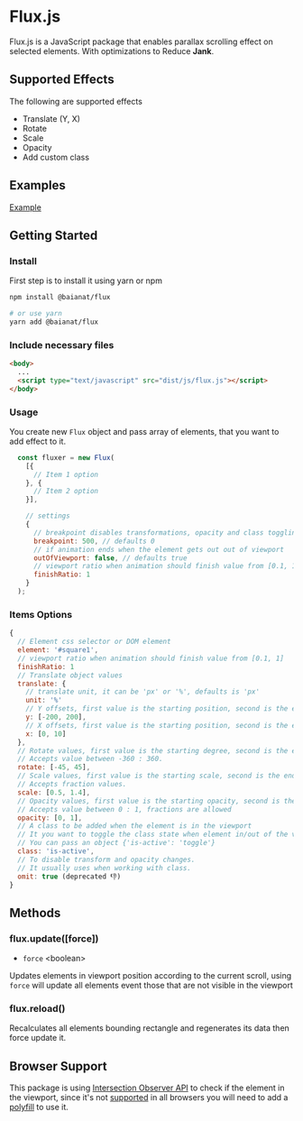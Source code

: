 # Flux.js

Flux.js is a JavaScript package that enables parallax scrolling effect on selected elements.
With optimizations to Reduce **Jank**.

## Supported Effects

The following are supported effects

* Translate (Y, X)
* Rotate
* Scale
* Opacity
* Add custom class

## Examples

[Example](https://baianat.github.io/flux.js/)

## Getting Started

### Install

First step is to install it using yarn or npm

```bash
npm install @baianat/flux

# or use yarn
yarn add @baianat/flux
```

### Include necessary files

``` html
<body>
  ...
  <script type="text/javascript" src="dist/js/flux.js"></script>
</body>
```

### Usage

You create new `Flux` object and pass array of elements, that you want to add effect to it.

``` javascript
  const fluxer = new Flux(
    [{
      // Item 1 option
    }, {
      // Item 2 option
    }],

    // settings
    {
      // breakpoint disables transformations, opacity and class toggling.
      breakpoint: 500, // defaults 0
      // if animation ends when the element gets out out of viewport
      outOfViewport: false, // defaults true
      // viewport ratio when animation should finish value from [0.1, 1]
      finishRatio: 1
    }
  );
```

### Items Options

```js
{
  // Element css selector or DOM element
  element: '#square1',
  // viewport ratio when animation should finish value from [0.1, 1]
  finishRatio: 1
  // Translate object values
  translate: {
    // translate unit, it can be 'px' or '%', defaults is 'px'
    unit: '%'
    // Y offsets, first value is the starting position, second is the ending position in px
    y: [-200, 200],
    // X offsets, first value is the starting position, second is the ending position in px
    x: [0, 10]
  },
  // Rotate values, first value is the starting degree, second is the ending degree
  // Accepts value between -360 : 360.
  rotate: [-45, 45],
  // Scale values, first value is the starting scale, second is the ending scale
  // Accepts fraction values.
  scale: [0.5, 1.4],
  // Opacity values, first value is the starting opacity, second is the ending opacity
  // Accepts value between 0 : 1, fractions are allowed
  opacity: [0, 1],
  // A class to be added when the element is in the viewport
  // It you want to toggle the class state when element in/out of the viewport
  // You can pass an object {'is-active': 'toggle'}
  class: 'is-active',
  // To disable transform and opacity changes.
  // It usually uses when working with class.
  omit: true (deprecated 👎)
}
```

## Methods

### flux.update([force])

* `force` \<boolean\>

Updates elements in viewport position according to the current scroll, using `force` will update all elements event those that are not visible in the viewport

### flux.reload()

Recalculates all elements bounding rectangle and regenerates its data then force update it.

## Browser Support

This package is using [Intersection Observer API](https://developer.mozilla.org/en-US/docs/Web/API/Intersection_Observer_API) to check if the element in the viewport, since it's not [supported](https://caniuse.com/#search=IntersectionObserver) in all browsers you will need to add a [polyfill](https://github.com/w3c/IntersectionObserver/tree/master/polyfill) to use it.
